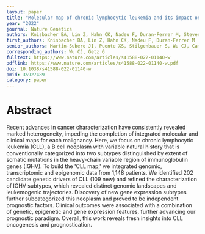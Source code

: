 ```yaml
---
layout: paper
title: "Molecular map of chronic lymphocytic leukemia and its impact on outcome"
year: "2022"
journal: Nature Genetics
authors: Knisbacher BA, Lin Z, Hahn CK, Nadeu F, Duran-Ferrer M, Stevenson KE, Tausch E, Delgado J, Barbera-Mourelle A, Taylor-Weiner A, Bousquets-Muñoz P, Diaz-Navarro A, Dunford A, Anand S, Kretzmer H, Gutierrez-Abril J, López-Tamargo S, Fernandes SM, Sun C, Sivina M, Rassenti LZ, Schneider C, Li S, Parida L, Meissner A, Aguet F, Burger JA, Wiestner A, Kipps TJ, Brown JR, Hallek M, Stewart C, Neuberg DS, Martín-Subero JI, Puente XS, Stilgenbauer S, Wu CJ, Campo E, Getz G
first_authors: Knisbacher BA, Lin Z, Hahn CK, Nadeu F, Duran-Ferrer M
senior_authors: Martín-Subero JI, Puente XS, Stilgenbauer S, Wu CJ, Campo E, Getz G
corresponding_authors: Wu CJ, Getz G
fulltext: https://www.nature.com/articles/s41588-022-01140-w
pdflink: https://www.nature.com/articles/s41588-022-01140-w.pdf
doi: 10.1038/s41588-022-01140-w
pmid: 35927489
category: paper
---
```



# Abstract

Recent advances in cancer characterization have consistently revealed marked heterogeneity, impeding the completion of integrated molecular and clinical maps for each malignancy. Here, we focus on chronic lymphocytic leukemia (CLL), a B cell neoplasm with variable natural history that is conventionally categorized into two subtypes distinguished by extent of somatic mutations in the heavy-chain variable region of immunoglobulin genes (IGHV). To build the 'CLL map,' we integrated genomic, transcriptomic and epigenomic data from 1,148 patients. We identified 202 candidate genetic drivers of CLL (109 new) and refined the characterization of IGHV subtypes, which revealed distinct genomic landscapes and leukemogenic trajectories. Discovery of new gene expression subtypes further subcategorized this neoplasm and proved to be independent prognostic factors. Clinical outcomes were associated with a combination of genetic, epigenetic and gene expression features, further advancing our prognostic paradigm. Overall, this work reveals fresh insights into CLL oncogenesis and prognostication.



